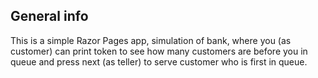 ## General info
This is a simple Razor Pages app, simulation of bank, where you (as customer) 
can print token to see how many customers are before you in queue and press next (as teller) to 
serve customer who is first in queue. 
